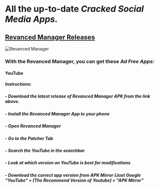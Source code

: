 # All the up-to-date _**Cracked Social Media Apps.**_
## [Revanced Manager Releases](https://github.com/ReVanced/revanced-manager/releases)
![Revanced Manager](https://repository-images.githubusercontent.com/471494981/8e480a04-6474-437c-9560-0e4fe6bdd7b9)
### With the Revanced Manager, you can get these _**Ad Free Apps:**_
#### **YouTube**
##### _Instructions:_
##### - Download the latest release of Revanced Manager APK from the link above.
##### - Install the Revanced Manager App to your phone
##### - Open Revanced Manager
##### - Go to the **Patcher** Tab
##### - Search the **YouTube** in the searchbar
##### - Look at which version on YouTube is best for modifications
##### - Download the correct app version from APK Mirror (Just Google "YouTube" + [The Recommend Version of Youtube] + "APK Mirror"
